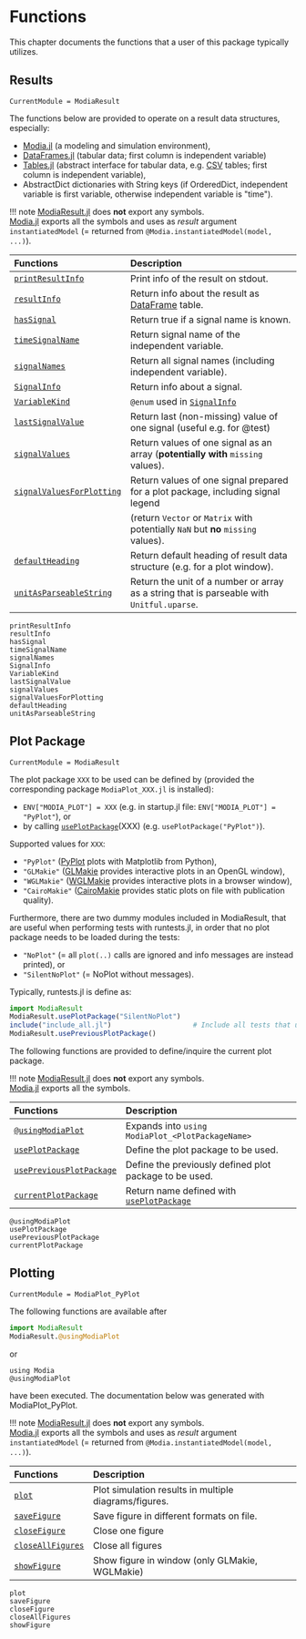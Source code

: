 # Functions

This chapter documents the functions that a user of this package typically utilizes.


## Results

```@meta
CurrentModule = ModiaResult
```

The functions below are provided to operate on a result data structures, especially:

- [Modia.jl](https://github.com/ModiaSim/Modia.jl) (a modeling and simulation environment),
- [DataFrames.jl](https://github.com/JuliaData/DataFrames.jl) (tabular data; first column is independent variable)
- [Tables.jl](https://github.com/JuliaData/Tables.jl) (abstract interface for tabular data, e.g. [CSV](https://github.com/JuliaData/CSV.jl) tables; first column is independent variable),
- AbstractDict dictionaries with String keys (if OrderedDict, independent variable is first variable, otherwise independent variable is "time").


!!! note
    [ModiaResult.jl](https://github.com/ModiaSim/ModiaResult.jl) does **not** export any symbols.\
    [Modia.jl](https://github.com/ModiaSim/Modia.jl) exports all the symbols and uses as
    *result* argument `instantiatedModel` (= returned from `@Modia.instantiatedModel(model, ...)`).

| Functions                         | Description                                                                                    |
|:----------------------------------|:-----------------------------------------------------------------------------------------------|
| [`printResultInfo`](@ref)         | Print info of the result on stdout.                                                            |
| [`resultInfo`](@ref)              | Return info about the result as [DataFrame](https://github.com/JuliaData/DataFrames.jl) table. |
| [`hasSignal`](@ref)               | Return true if a signal name is known.                                                         |
| [`timeSignalName`](@ref)          | Return signal name of the independent variable.                                                |
| [`signalNames`](@ref)             | Return all signal names (including independent variable).                                      |
| [`SignalInfo`](@ref)              | Return info about a signal.                                                                    |
| [`VariableKind`](@ref)            | `@enum` used in [`SignalInfo`](@ref)                                                           |
| [`lastSignalValue`](@ref)         | Return last (non-missing) value of one signal (useful e.g. for @test)                          |
| [`signalValues`](@ref)            | Return values of one signal as an array (**potentially with** `missing` values).               |
| [`signalValuesForPlotting`](@ref) | Return values of one signal prepared for a plot package, including signal legend               |
|                                   | (return `Vector` or `Matrix` with potentially `NaN` but **no** `missing` values).              |
| [`defaultHeading`](@ref)          | Return default heading of result data structure (e.g. for a plot window).                      |
| [`unitAsParseableString`](@ref)   | Return the unit of a number or array as a string that is parseable with `Unitful.uparse`.      |


```@docs
printResultInfo
resultInfo
hasSignal
timeSignalName
signalNames
SignalInfo
VariableKind
lastSignalValue
signalValues
signalValuesForPlotting
defaultHeading
unitAsParseableString
```


## Plot Package

```@meta
CurrentModule = ModiaResult
```

The plot package `XXX` to be used can be defined by (provided the corresponding package `ModiaPlot_XXX.jl` is installed):

- `ENV["MODIA_PLOT"] = XXX` (e.g. in startup.jl file: `ENV["MODIA_PLOT"] = "PyPlot"`), or
- by calling [`usePlotPackage`](@ref)(XXX) (e.g. `usePlotPackage("PyPlot")`).

Supported values for `XXX`:

- `"PyPlot"` ([PyPlot](https://github.com/JuliaPy/PyPlot.jl) plots with Matplotlib from Python), 
- `"GLMakie"` ([GLMakie](https://github.com/JuliaPlots/GLMakie.jl) provides interactive plots in an OpenGL window),
- `"WGLMakie"` ([WGLMakie](https://github.com/JuliaPlots/WGLMakie.jl) provides interactive plots in a browser window),
- `"CairoMakie"` ([CairoMakie](https://github.com/JuliaPlots/CairoMakie.jl) provides static plots on file with publication quality).

Furthermore, there are two dummy modules included in ModiaResult, that are useful when performing tests with runtests.jl, 
in order that no plot package needs to be loaded during the tests:

- `"NoPlot"` (= all `plot(..)` calls are ignored and info messages are instead printed), or
- `"SilentNoPlot"` (= NoPlot without messages).

Typically, runtests.jl is define as:

```julia
import ModiaResult
ModiaResult.usePlotPackage("SilentNoPlot")
include("include_all.jl")                    # Include all tests that use a plot package
ModiaResult.usePreviousPlotPackage()
```

The following functions are provided to define/inquire the current plot package.

!!! note
    [ModiaResult.jl](https://github.com/ModiaSim/ModiaResult.jl) does **not** export any symbols.\
    [Modia.jl](https://github.com/ModiaSim/Modia.jl) exports all the symbols.
    
| Functions                        | Description                                               |
|:---------------------------------|:----------------------------------------------------------|
| [`@usingModiaPlot`](@ref)        | Expands into `using ModiaPlot_<PlotPackageName>`          |
| [`usePlotPackage`](@ref)         | Define the plot package to be used.                       |
| [`usePreviousPlotPackage`](@ref) | Define the previously defined plot package to be used.    |
| [`currentPlotPackage`](@ref)     | Return name defined with [`usePlotPackage`](@ref)         |

```@docs
@usingModiaPlot
usePlotPackage
usePreviousPlotPackage
currentPlotPackage
```


## Plotting

```@meta
CurrentModule = ModiaPlot_PyPlot
```

The following functions are available after

```julia
import ModiaResult
ModiaResult.@usingModiaPlot
``` 

or

```
using Modia
@usingModiaPlot
```

have been executed. The documentation below was generated with ModiaPlot_PyPlot.

!!! note
    [ModiaResult.jl](https://github.com/ModiaSim/ModiaResult.jl) does **not** export any symbols.\
    [Modia.jl](https://github.com/ModiaSim/Modia.jl) exports all the symbols and uses as
    *result* argument `instantiatedModel` (= returned from `@Modia.instantiatedModel(model, ...)`).

| Functions                                    | Description                                               |
|:---------------------------------------------|:----------------------------------------------------------|
| [`plot`](@ref)                               | Plot simulation results in multiple diagrams/figures.     |
| [`saveFigure`](@ref)                         | Save figure in different formats on file.                 |
| [`closeFigure`](@ref)                        | Close one figure                                          |
| [`closeAllFigures`](@ref)                    | Close all figures                                         |
| [`showFigure`](@ref)                         | Show figure in window (only GLMakie, WGLMakie)            |


```@docs
plot
saveFigure
closeFigure
closeAllFigures
showFigure
```
